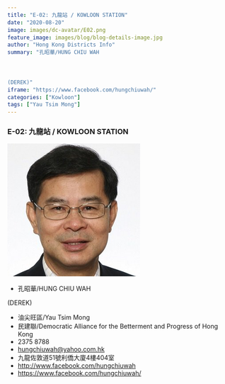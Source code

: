 ```yaml
---
title: "E-02: 九龍站 / KOWLOON STATION"
date: "2020-08-20"
image: images/dc-avatar/E02.png
feature_image: images/blog/blog-details-image.jpg
author: "Hong Kong Districts Info"
summary: "孔昭華/HUNG CHIU WAH



(DEREK)"
iframe: "https://www.facebook.com/hungchiuwah/"
categories: ["Kowloon"]
tags: ["Yau Tsim Mong"]
---
```


### E-02: 九龍站 / KOWLOON STATION  
![](/images/dc-avatar/E02.png)  

 - 孔昭華/HUNG CHIU WAH



(DEREK)  
 - 油尖旺區/Yau Tsim Mong  
 - 民建聯/Democratic Alliance for the Betterment and Progress of Hong Kong  
 - 2375 8788  
 - hungchiuwah@yahoo.com.hk  
 - 九龍佐敦道51號利僑大廈4樓404室  
 - http://www.facebook.com/hungchiuwah  
 - https://www.facebook.com/hungchiuwah/

